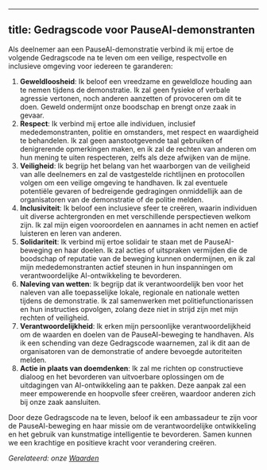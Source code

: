 

---
title: Gedragscode voor PauseAI-demonstranten
---

Als deelnemer aan een PauseAI-demonstratie verbind ik mij ertoe de volgende Gedragscode na te leven om een veilige, respectvolle en inclusieve omgeving voor iedereen te garanderen:

1. **Geweldloosheid**: Ik beloof een vreedzame en geweldloze houding aan te nemen tijdens de demonstratie. Ik zal geen fysieke of verbale agressie vertonen, noch anderen aanzetten of provoceren om dit te doen. Geweld ondermijnt onze boodschap en brengt onze zaak in gevaar.
2. **Respect**: Ik verbind mij ertoe alle individuen, inclusief mededemonstranten, politie en omstanders, met respect en waardigheid te behandelen. Ik zal geen aanstootgevende taal gebruiken of denigrerende opmerkingen maken, en ik zal de rechten van anderen om hun mening te uiten respecteren, zelfs als deze afwijken van de mijne.
3. **Veiligheid**: Ik begrijp het belang van het waarborgen van de veiligheid van alle deelnemers en zal de vastgestelde richtlijnen en protocollen volgen om een veilige omgeving te handhaven. Ik zal eventuele potentiële gevaren of bedreigende gedragingen onmiddellijk aan de organisatoren van de demonstratie of de politie melden.
4. **Inclusiviteit**: Ik beloof een inclusieve sfeer te creëren, waarin individuen uit diverse achtergronden en met verschillende perspectieven welkom zijn. Ik zal mijn eigen vooroordelen en aannames in acht nemen en actief luisteren en leren van anderen.
5. **Solidariteit**: Ik verbind mij ertoe solidair te staan met de PauseAI-beweging en haar doelen. Ik zal acties of uitspraken vermijden die de boodschap of reputatie van de beweging kunnen ondermijnen, en ik zal mijn mededemonstranten actief steunen in hun inspanningen om verantwoordelijke AI-ontwikkeling te bevorderen.
6. **Naleving van wetten**: Ik begrijp dat ik verantwoordelijk ben voor het naleven van alle toepasselijke lokale, regionale en nationale wetten tijdens de demonstratie. Ik zal samenwerken met politiefunctionarissen en hun instructies opvolgen, zolang deze niet in strijd zijn met mijn rechten of veiligheid.
7. **Verantwoordelijkheid**: Ik erken mijn persoonlijke verantwoordelijkheid om de waarden en doelen van de PauseAI-beweging te handhaven. Als ik een schending van deze Gedragscode waarnemen, zal ik dit aan de organisatoren van de demonstratie of andere bevoegde autoriteiten melden.
8. **Actie in plaats van doemdenken**: Ik zal me richten op constructieve dialoog en het bevorderen van uitvoerbare oplossingen om de uitdagingen van AI-ontwikkeling aan te pakken. Deze aanpak zal een meer empowerende en hoopvolle sfeer creëren, waardoor anderen zich bij onze zaak aansluiten.

Door deze Gedragscode na te leven, beloof ik een ambassadeur te zijn voor de PauseAI-beweging en haar missie om de verantwoordelijke ontwikkeling en het gebruik van kunstmatige intelligentie te bevorderen. Samen kunnen we een krachtige en positieve kracht voor verandering creëren.

_Gerelateerd: onze [Waarden](/waarden)_